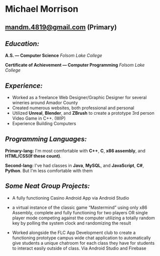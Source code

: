 Michael Morrison
============
mandm.4819@gmail.com (Primary)
-------------------    


***Education:***
---------

   **A.S. — Computer Science** 
     *Folsom Lake College*

   **Certificate of Achievement — Computer Programming**
     *Folsom Lake College*


***Experience:***
----------
   * Worked as a freelance Web Designer/Graphic Designer for several wineries around Amador County
   * Created numerous websites, both professional and personal
   * Utilized **Unreal**, **Blender**, and **ZBrush** to create a prototype 3rd person Video Game in C++. (WIP)
   * Experience Building Computers

***Programming Languages:***
----------------------------

   **Primary-lang:** I'm most comfortable with **C++**, **C**, **x86 assembly**, and **HTML/CSS(If these count)**.

   **Second-lang:** I've had classes in **Java**, **MySQL**, and **JavaScript**, **C#**, **Python**. But I'm less comfortable with them


***Some Neat Group Projects:***
--------------------
   * A fully functioning Casino Android App via Android Studio
   
   * a virtual instance of the classic game “Mastermind” using only x86 Assembly, complete and fully functioning for two players OR    single player mode competing against the computer utilizing a totally random key by polling the system clock and randomizing the result 

   * Worked alongside the FLC App Development club to create a functioning prototype campus wide chat application to automatically give students a unique chatroom for each class they have for students to interact easily outside of class. Via Android Studio and Firebase
